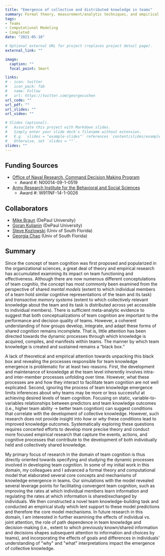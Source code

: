 ```yaml
---
title: "Emergence of collective and distributed knowledge in teams"
summary: Formal theory, measurement/analytic techniques, and empirical research on how knowledge emerges and is used by teams
tags:
- Teams
- Computational Modeling
- Completed
date: "2021-05-18"

# Optional external URL for project (replaces project detail page).
external_link: ""

image:
  caption: ""
  focal_point: Smart

links:
# - icon: twitter
#   icon_pack: fab
#   name: Follow
#   url: https://twitter.com/georgecushen
url_code: ""
url_pdf: ""
url_slides: ""
url_video: ""

# Slides (optional).
#   Associate this project with Markdown slides.
#   Simply enter your slide deck's filename without extension.
#   E.g. `slides = "example-slides"` references `content/slides/example-slides.md`.
#   Otherwise, set `slides = ""`.
slides: ""
---
```

## Funding Sources
- [Office of Naval Research, Command Decision Making Program](https://www.onr.navy.mil/en/Science-Technology/Departments/Code-34/All-Programs/human-bioengineered-systems-341/command-decision-making)
  - Award #: N00014-09-1-0519
- [Army Research Institute for the Behavioral and Social Sciences](https://ari.altess.army.mil/)
  - Award #: W911NF-14-1-0026

## Collaborators
- [Mike Braun](/authors/michaelbraun/) (DePaul University)
- [Goran Kuljanin](/authors/gorankuljanin/) (DePaul University)
- [Steve Kozlowski](/authors/stevekozlowski/) (Univ of South Florida)
- [Georgia Chao](/authors/georgiachao/) (Univ of South Florida)

## Summary
Since the concept of team cognition was first proposed and popularized in the organizational sciences, a great deal of theory and empirical research has accumulated examining its impact on team functioning and effectiveness. Although there are now numerous different conceptulations of team cognitio, the concept has most commonly been examined from the perspective of shared *mental models* (extent to which individual members of a team hold similar cogntiive representations of the team and its task) and *transactive memory systems* (extent to which collectively relevant knowledge about the team and its task is distributed across yet accessible to individual members). There is sufficient meta-analytic evidence to suggest that both conceptualizations of team cognition are important to the performance and decision quality of teams. However, a coherent understanding of *how* groups develop, integrate, and adapt these forms of shared cognition remains incomplete. That is, little attention has been directed towards the dynamic processes through which knowledge is acquired, compiles, and manifests within teams. The manner by which team knowledge is created and sustained remains a “black box.”

A lack of theoretical and empirical attention towards unpacking this black box and revealing the processes responsible for team knowledge emergence is problematic for at least two reasons. First, the development and maintenance of knowledge at the team level inherently involves intra- and inter-member processes unfolding over time. However, what these processes are and how they interact to facilitate team cognition are not well explicated. Second, ignoring the process of team knowledge emergence limits inferences about why teams may be more or less successful at achieving desired levels of team cognition. Focusing on static, variable-to-variables relationships between predictors and team knowledge outcomes (i.e., higher team ability -> better team cognition) can suggest conditions that correlate with the development of collective knowledge. However, such research does not provide insight into *how* or *why* these conditions lead to improved knowledge outcomes. Systematically exploring these questions requires concerted efforts to develop more precise theory and conduct more focused empirical research that capture the events, actions, and cognitive processes that contribute to the development of both individually held and collectively shared knowledge.

My primary focus of research in the domain of team cognition is thus directly oriented towards specifying and studying the dynamic processes involved in developing team cognition. In some of my initial work in this domain, my colleagues and I advanced a formal theory and computational model that elaborated several core concepts and mechanisms of knowledge emergence in teams. Our simulations with the model revealed several leverage points for facilitating convergent team cognition, such as improving the rates at which individual members learn information and regulating the rates at which information is shared/exchanged by individuals. We then constructed a novel team knowledge-building task and conducted an empirical study which lent support to these model predictions and therefore the core model mechanisms. In future research in this domain, I am interested in further examining the effects of individual vs. joint attention, the role of path dependence in team knowledge and decision-making (i.e., extent to which previously known/shared information and decisions shapes subsequent attention to information and choices by teams), and incorporating the effects of goals and differences in individuals' understanding of "why" and "what" interpretations impact the emergence of collective knowledge.